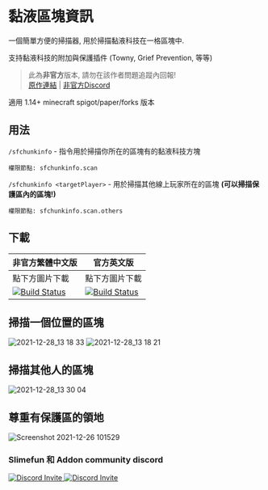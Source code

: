# 黏液區塊資訊
一個簡單方便的掃描器, 用於掃描黏液科技在一格區塊中.

支持黏液科技的附加與保護插件 (Towny, Grief Prevention, 等等)

> 此為**非官方**版本, 請勿在該作者問題追蹤內回報! <br>
> [原作連結](https://github.com/FN-FAL113/SfChunkInfo) | [非官方Discord](https://discord.gg/GF4CwjFXT9)

適用 1.14+ minecraft spigot/paper/forks 版本

## 用法
```/sfchunkinfo``` - 指令用於掃描你所在的區塊有的黏液科技方塊

```權限節點: sfchunkinfo.scan```

```/sfchunkinfo <targetPlayer>``` - 用於掃描其他線上玩家所在的區塊 **(可以掃描保護區內的區塊!)**

```權限節點: sfchunkinfo.scan.others```

## 下載
| 非官方繁體中文版 | 官方英文版 |
| -------- | -------- |
| 點下方圖片下載 | 點下方圖片下載 |
| [![Build Status](https://xMikux.github.io/builds/SlimeTraditionalTranslation/SfChunkInfo/main/badge.svg)](https://xMikux.github.io/builds/SlimeTraditionalTranslation/SfChunkInfo/main) | [![Build Status](https://thebusybiscuit.github.io/builds/FN-FAL113/SfChunkInfo/main/badge.svg)](https://thebusybiscuit.github.io/builds/FN-FAL113/SfChunkInfo/main) |

## 掃描一個位置的區塊
![2021-12-28_13 18 33](https://user-images.githubusercontent.com/88238718/147554820-b1c1ec93-0e7a-4657-99d9-d091a4593b5d.png)
![2021-12-28_13 18 21](https://user-images.githubusercontent.com/88238718/147554808-5879f6a6-0011-46fe-89d2-c35e2f070c49.png)

## 掃描其他人的區塊
![2021-12-28_13 30 04](https://user-images.githubusercontent.com/88238718/147554814-c6c49d33-fec3-4850-a01a-1fb61d28b438.png)

## 尊重有保護區的領地
![Screenshot 2021-12-26 101529](https://user-images.githubusercontent.com/88238718/147397288-5a8070bf-6b81-4e2d-abce-8a8c3e747172.png)

### Slimefun 和 Addon community discord
<p>
  <a href="https://discord.gg/slimefun">
    <img src="https://discordapp.com/api/guilds/565557184348422174/widget.png?style=banner3" alt="Discord Invite"/>
  </a>
  <a href="https://discord.gg/SqD3gg5SAU">
    <img src="https://discordapp.com/api/guilds/809178621424041997/widget.png?style=banner3" alt="Discord Invite"/>
  </a>
</p>
